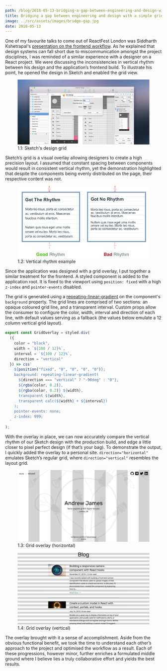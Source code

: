 ```yaml
---
path: /blog/2018-05-13-bridging-a-gap-between-engineering-and-design-with-a-simple-grid-overlay
title: Bridging a gap between engineering and design with a simple grid overlay
image: ../src/assets/images/bridge-gap.jpg
date: 2018-05-13
---
```


One of my favourite talks to come out of ReactFest London was Siddharth Kshetrapal's [presentation on the frontend workflow](https://www.youtube.com/watch?v=bLgZwFRYTJ4). As he explained that design systems can fall short due to miscommunication amongst the project disciplines, I was reminded of a similar experience with a designer on a React project. We were discussing the inconsistencies in vertical rhythm between his design and the application’s frontend build. To illustrate his point, he opened the design in Sketch and enabled the grid view.

<figure>
	<img src="../src/assets/images/sketch-design-grid.jpeg" />
  <figcaption>1.1: Sketch's design grid</figcaption>
</figure>

Sketch’s grid is a visual overlay allowing designers to create a high precision layout. I assumed that constant spacing between components would result in consistent vertical rhythm, yet the demonstration highlighted that despite the components being evenly distributed on the page, their respective content was not.

<figure>
	<img src="../src/assets/images/vertical-rhythm.png" />
  <figcaption>1.2: Vertical rhythm example</figcaption>
</figure>

Since the application was designed with a grid overlay, I put together a similar treatment for the frontend. A styled component is added to the application root. It is fixed to the viewport using `position: fixed` with a high `z-index` and `pointer-events` disabled.

The grid is generated using a [repeating-linear-gradient](https://developer.mozilla.org/en-US/docs/Web/CSS/repeating-linear-gradient) on the component's `background` property. The grid lines are comprised of two sections: an opaque coloured grid line, and a transparent interval. Custom props allow the consumer to configure the color, width, interval and direction of each line, with default values serving as a fallback (the values below emulate a 12 column vertical grid layout).

```jsx
export const GridOverlay = styled.div(
  ({
    color = "black",
    width = `${100 / 12}%`,
    interval = `${100 / 12}%`,
    direction = "vertical"
  }) => css`
    ${position("fixed", "0", "0", "0", "0")};
    background: repeating-linear-gradient(
      ${direction === "vertical" ? "-90deg" : "0"},
      ${rgba(color, 0.2)},
      ${rgba(color, 0.2)} ${width},
      transparent ${width},
      transparent calc(${width} + ${interval})
    );
    pointer-events: none;
    z-index: 999;
  `
);
```

With the overlay in place, we can now accurately compare the vertical rhythm of our Sketch design with the production build, and edge a little closer to pixel perfect design (if that’s your bag). To demonstrate the output, I quickly added the overlay to a personal site. `direction="horizontal"` emulates Sketch’s regular grid, where `direction="vertical"` resembles the layout grid.

<figure>
	<img src="../src/assets/images/grid-overlay-vertical.jpg" />
  <figcaption>1.3: Grid overlay (horizontal)</figcaption>
</figure>

<figure>
	<img src="../src/assets/images/grid-overlay-horizontal.jpg" />
  <figcaption>1.4: Grid overlay (vertical)</figcaption>
</figure>

The overlay brought with it a sense of accomplishment. Aside from the obvious functional benefit, we took the time to understand each other’s approach to the project and optimised the workflow as a result. Each of these progressions, however minor, further enriches a formulated middle ground where I believe lies a truly collaborative effort and yields the best results.
